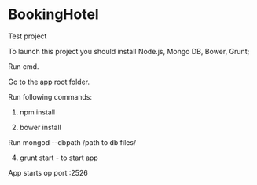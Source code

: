 # BookingHotel

Test project

To launch this project you should install Node.js, Mongo DB, Bower, Grunt;

Run cmd. 

Go to the app root folder. 

Run following commands:

1) npm install

2) bower install

Run mongod --dbpath /path to db files/

4) grunt start - to start app

App starts op port :2526
